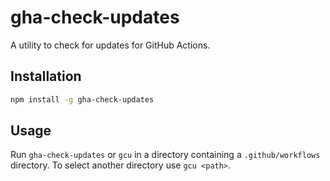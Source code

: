 # gha-check-updates

A utility to check for updates for GitHub Actions.

## Installation

```bash
npm install -g gha-check-updates
```

## Usage

Run `gha-check-updates` or `gcu` in a directory containing a `.github/workflows` directory. To select another directory use `gcu <path>`.
